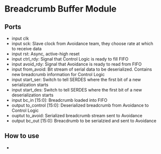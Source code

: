 # Breadcrumb Buffer Module
## Ports 
- input clk
- input sck: Slave clock from Avoidance team, they choose rate at which to receive data
- input rst: Async, active-high reset
- input ctrl_rdy: Signal that Control Logic is ready to fill FIFO
- input avoid_rdy: Signal that Avoidance is ready to read from FIFO
- input from_avoid: Bit stream of serial data to be deserialized. Contains new breadcrumb information for Control Logic
- input start_ser: Switch to tell SERDES where the first bit of a new serialization starts
- input start_des: Switch to tell SERDES where the first bit of a new deserialization starts
- input bc_in [15:0]: Breadcrumb loaded into FIFO
- output to_control [15:0]: Deserialized breadcrumb from Avoidance to Control Logic
- ouptut to_avoid: Serialized breadcrumb stream sent to Avoidance
- output bc_out [15:0]: Breacdrumb to be serialzied and sent to Avoidance
## How to use
- 


<!-- - When inc signal goes high, it will increment the currently held address. 
- When the jump signal is high, it sets the program counter register to store the address inputted in the "addrin" port
- The addrout stored in this register is constantly outputted to the "addrout" port, which will be tied to the onboard rom. -->



<!-- 
## Setting up the ROM
### Basic
- Make Memory Type be "Single Port ROM"
- ![image](img/ROM_inst_1.jpg)
### Port A Options
- Port A Width: 16
- Port A Depth: 256
- Enable Port Type: Always Enabled
- ![image](img/ROM_inst_2.jpg)
### Other Options
- Make sure that you load init file with the coefficient needs to be put on the  -->